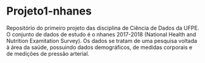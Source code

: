 # Projeto1-nhanes

Repositório do primeiro projeto das disciplina de Ciência de Dados da UFPE. O conjunto de dados de estudo é o nhanes 2017-2018 (National Health and Nutrition Examitation Survey). Os dados se tratam de uma pesquisa voltada à área da saúde, possuindo dados demográficos, de medidas corporais e de medições de pressão arterial.
